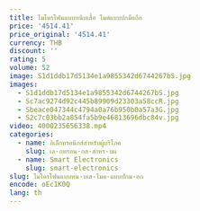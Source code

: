 ```yaml
---
title: ไมโครโฟนแบบหนีบเสื้อ ไมค์แบบปกมือถือ
price: '4514.41'
price_original: '4514.41'
currency: THB
discount: ''
rating: 5
volume: 52
image: S1d1ddb17d5134e1a9855342d6744267bS.jpg
images:
  - S1d1ddb17d5134e1a9855342d6744267bS.jpg
  - Sc7ac9274d92c445b89909d23303a58ccR.jpg
  - Sbeace047344c4794a0a76b950b0a57a3G.jpg
  - S2c7c03bb2a854fa5b9e46813696dbc84v.jpg
video: 4000235656338.mp4
categories:
  - name: อิเล็กทรอนิกส์สำหรับผู้บริโภค
    slug: เล-กทรอน-กส-สำหร-บผ
  - name: Smart Electronics
    slug: smart-electronics
slug: ไมโครโฟนแบบหน-บเส-ไมค-แบบปกม-อถ
encode: oEc1K0Q
lang: th
---
```

  